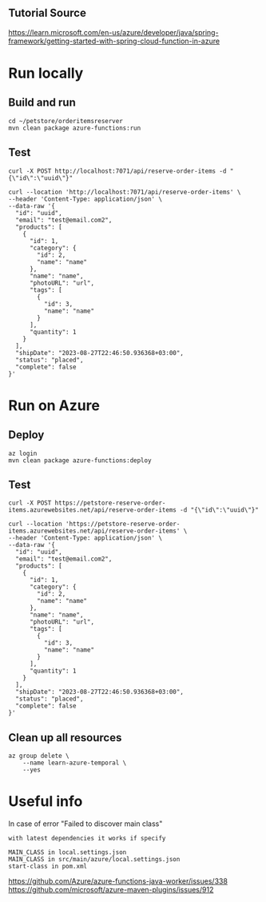 ## Tutorial Source
https://learn.microsoft.com/en-us/azure/developer/java/spring-framework/getting-started-with-spring-cloud-function-in-azure

# Run locally

## Build and run
```shell
cd ~/petstore/orderitemsreserver
mvn clean package azure-functions:run
```

## Test
```shell
curl -X POST http://localhost:7071/api/reserve-order-items -d "{\"id\":\"uuid\"}"
```
```shell
curl --location 'http://localhost:7071/api/reserve-order-items' \
--header 'Content-Type: application/json' \
--data-raw '{
  "id": "uuid",
  "email": "test@email.com2",
  "products": [
    {
      "id": 1,
      "category": {
        "id": 2,
        "name": "name"
      },
      "name": "name",
      "photoURL": "url",
      "tags": [
        {
          "id": 3,
          "name": "name"
        }
      ],
      "quantity": 1
    }
  ],
  "shipDate": "2023-08-27T22:46:50.936368+03:00",
  "status": "placed",
  "complete": false
}'
```

# Run on Azure

## Deploy
```shell
az login
mvn clean package azure-functions:deploy
```

## Test
```shell
curl -X POST https://petstore-reserve-order-items.azurewebsites.net/api/reserve-order-items -d "{\"id\":\"uuid\"}"
```
```shell
curl --location 'https://petstore-reserve-order-items.azurewebsites.net/api/reserve-order-items' \
--header 'Content-Type: application/json' \
--data-raw '{
  "id": "uuid",
  "email": "test@email.com2",
  "products": [
    {
      "id": 1,
      "category": {
        "id": 2,
        "name": "name"
      },
      "name": "name",
      "photoURL": "url",
      "tags": [
        {
          "id": 3,
          "name": "name"
        }
      ],
      "quantity": 1
    }
  ],
  "shipDate": "2023-08-27T22:46:50.936368+03:00",
  "status": "placed",
  "complete": false
}'
```

## Clean up all resources
```shell
az group delete \
    --name learn-azure-temporal \
    --yes
```


# Useful info
In case of error "Failed to discover main class"
```text
with latest dependencies it works if specify

MAIN_CLASS in local.settings.json
MAIN_CLASS in src/main/azure/local.settings.json
start-class in pom.xml
```
https://github.com/Azure/azure-functions-java-worker/issues/338  
https://github.com/microsoft/azure-maven-plugins/issues/912